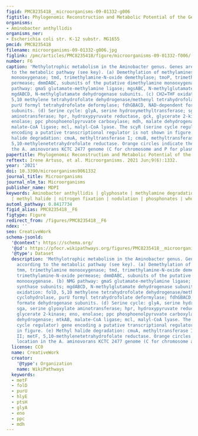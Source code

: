 ```yaml
---
figid: PMC8235418__microorganisms-09-01332-g006
figtitle: Phylogenomic Reconstruction and Metabolic Potential of the Genus Aminobacter
organisms:
- Aminobacter anthyllidis
organisms_ner:
- Escherichia coli str. K-12 substr. MG1655
pmcid: PMC8235418
filename: microorganisms-09-01332-g006.jpg
figlink: /pmc/articles/PMC8235418/figure/microorganisms-09-01332-f006/
number: F6
caption: 'Methylotrophic metabolism in the Aminobacter genus. Genes are colored according
  to the metabolic pathway (see key). (a) Demethylation of methylamines: tmm, trimethylamine
  monooxygenase; tmd, trimethylamine-N-oxide demethylase; tmoP, trimethylamine-N-oxide
  permease; dmmDABC, subunits of the putative dimethylamine monooxygenase. (b) NMG
  pathway: gmaS glutamate-methylamine ligase; mgsABC, N-methylglutamate synthase subunits;
  mgdABCD, N-methylglutamate dehydrogenase subunits. (c) CH2=THF oxidation: folD,
  5,10 methylene tetrahydrofolate dehydrogenase/methenyl tetrahydrofolate cyclohydrolase,
  purU formyl tetrahydrofolate deformylase; fdhGBACD, NAD-dependent formate dehydrogenase
  subunits. (d) Serine cycle: glyA, serine hydroxymethyltransferase; sga, serine glyoxylate
  aminotransferase; hpr, hydroxypyruvate reductase, gck, glycerate 2-kinase; eno,
  enolase; ppc phosphoenolpyruvate carboxylase; mdh, malate dehydrogenase; mtkAB,
  malate-CoA ligase; mcl, malyl-CoA lyase. The scyR (serine cycle regulator) gene
  encoding a putative transcriptional regulator is not shown in figure. (e) Methyl
  halide degradation: cmuA, methyltransferase I; cmuB, methyltransferase II; metF,
  5,10-methylenetetrahydrofolate reductase. Orange circles indicate the location in
  the A. aminovorans KCTC 2477 genome (C for chromosome and P for plasmid).'
papertitle: Phylogenomic Reconstruction and Metabolic Potential of the Genus Aminobacter.
reftext: Irene Artuso, et al. Microorganisms. 2021 Jun;9(6):1332.
year: '2021'
doi: 10.3390/microorganisms9061332
journal_title: Microorganisms
journal_nlm_ta: Microorganisms
publisher_name: MDPI
keywords: Aminobacter anthyllidis | glyphosate | methylamine degradation | methylotrophy
  | methyl halide | nitrogen fixation | nodulation | phosphonates | whole genome sequencing
automl_pathway: 0.8417734
figid_alias: PMC8235418__F6
figtype: Figure
redirect_from: /figures/PMC8235418__F6
ndex: ''
seo: CreativeWork
schema-jsonld:
  '@context': https://schema.org/
  '@id': https://pfocr.wikipathways.org/figures/PMC8235418__microorganisms-09-01332-g006.html
  '@type': Dataset
  description: 'Methylotrophic metabolism in the Aminobacter genus. Genes are colored
    according to the metabolic pathway (see key). (a) Demethylation of methylamines:
    tmm, trimethylamine monooxygenase; tmd, trimethylamine-N-oxide demethylase; tmoP,
    trimethylamine-N-oxide permease; dmmDABC, subunits of the putative dimethylamine
    monooxygenase. (b) NMG pathway: gmaS glutamate-methylamine ligase; mgsABC, N-methylglutamate
    synthase subunits; mgdABCD, N-methylglutamate dehydrogenase subunits. (c) CH2=THF
    oxidation: folD, 5,10 methylene tetrahydrofolate dehydrogenase/methenyl tetrahydrofolate
    cyclohydrolase, purU formyl tetrahydrofolate deformylase; fdhGBACD, NAD-dependent
    formate dehydrogenase subunits. (d) Serine cycle: glyA, serine hydroxymethyltransferase;
    sga, serine glyoxylate aminotransferase; hpr, hydroxypyruvate reductase, gck,
    glycerate 2-kinase; eno, enolase; ppc phosphoenolpyruvate carboxylase; mdh, malate
    dehydrogenase; mtkAB, malate-CoA ligase; mcl, malyl-CoA lyase. The scyR (serine
    cycle regulator) gene encoding a putative transcriptional regulator is not shown
    in figure. (e) Methyl halide degradation: cmuA, methyltransferase I; cmuB, methyltransferase
    II; metF, 5,10-methylenetetrahydrofolate reductase. Orange circles indicate the
    location in the A. aminovorans KCTC 2477 genome (C for chromosome and P for plasmid).'
  license: CC0
  name: CreativeWork
  creator:
    '@type': Organization
    name: WikiPathways
  keywords:
  - metF
  - folD
  - purU
  - hlyE
  - ptsH
  - glyA
  - eno
  - ppc
  - mdh
---
```

